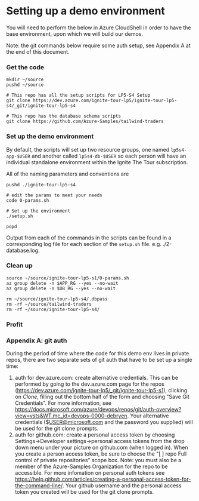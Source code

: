 # Setting up a demo environment

You will need to perform the below in Azure CloudShell in order to have the base environment, upon which we will build our demos. 

Note: the git commands below require some auth setup, see Appendix A at the end of this document.
### Get the code

```
mkdir ~/source
pushd ~/source

# This repo has all the setup scripts for LP5-S4 Setup
git clone https://dev.azure.com/ignite-tour-lp5/ignite-tour-lp5-s4/_git/ignite-tour-lp5-s4

# This repo has the database schema scripts
git clone https://github.com/Azure-Samples/tailwind-traders
```

### Set up the demo environment

By default, the scripts will set up two resource groups, one named `lp5s4-app-$USER`  and another called `lp5s4-db-$USER` so each person will have an individual standalone environment within the Ignite The Tour subscription.

All of the naming parameters and conventions are 

```
pushd ./ignite-tour-lp5-s4

# edit the params to meet your needs
code 0-params.sh

# Set up the environment
./setup.sh

popd  

```

Output from each of the commands in the scripts can be found in a corresponding log file for each section of the `setup.sh` file.  e.g. ./2-database.log.


### Clean up

```
source ~/source/ignite-tour-lp5-s1/0-params.sh
az group delete -n $APP_RG --yes --no-wait
az group delete -n $DB_RG --yes --no-wait

rm ~/source/ignite-tour-lp5-s4/.dbpass
rm -rf ~/source/tailwind-traders
rm -rf ~/source/ignite-tour-lp5-s4/
```

### Profit

### Appendix A: git auth
During the period of time where the code for this demo env lives in private repos, there are two separate sets of git auth that have to be set up a single time:

1. auth for dev.azure.com: create alternative credentials.
This can be performed by going to the dev.azure.com page for the repos (https://dev.azure.com/ignite-tour-lp5/_git/ignite-tour-lp5-s1), clicking on _Clone_, filling out the bottom half of the form and choosing "Save Git Credentials". 
For more information, see https://docs.microsoft.com/azure/devops/repos/git/auth-overview?view=vsts&WT.mc_id=devops-0000-debryen. Your alternative credentials ($USER@microsoft.com and the password you supplied) will be used for the git clone prompts.
1. auth for github.com: create a personal access token by choosing Settings->Developer settings->personal access tokens from the drop down menu under your picture on github.com (when logged in). When you create a person access token,
be sure to choose the "\[ \] repo Full control of private repositories" scope box. Note: you must also be a member of the Azure-Samples Organization for the repo to be accessible.
For more infomation on personal auth tokens see https://help.github.com/articles/creating-a-personal-access-token-for-the-command-line/. Your github username and the personal access token you created will be used for the git clone prompts.
